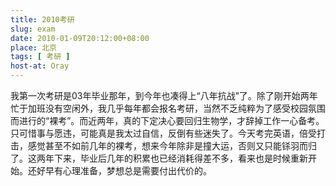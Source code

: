 ```yaml
---
title: 2010考研
slug: exam
date: 2010-01-09T20:12:00+08:00
place: 北京
tags: [ 考研 ]
host-at: Oray
---
```

我第一次考研是03年毕业那年，到今年也凑得上“八年抗战”了。除了刚开始两年忙于加班没有空闲外，我几乎每年都会报名考研，当然不乏纯粹为了感受校园氛围而进行的“裸考”。而近两年，真的下定决心要回归生物学，才辞掉工作一心备考。只可惜事与愿违，可能真是我太过自信，反倒有些迷失了。今天考完英语，倍受打击，感觉甚至不如前几年的裸考，想来今年除非是撞大运，否则又只能铩羽而归了。这两年下来，毕业后几年的积累也已经消耗得差不多，看来也是时候重新开始。还好早有心理准备，梦想总是需要付出代价的。
